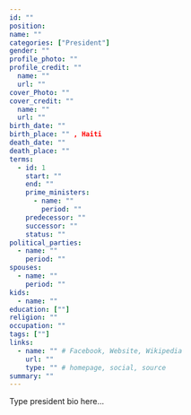 ```yaml
---
id: "" 
position:
name: ""
categories: ["President"]
gender: "" 
profile_photo: ""
profile_credit: ""
  name: ""
  url: ""
cover_Photo: ""
cover_credit: ""
  name: ""
  url: ""
birth_date: ""
birth_place: "" , Haiti
death_date: ""
death_place: ""
terms:
  - id: 1
    start: ""
    end: ""
    prime_ministers:
      - name: ""
        period: ""
    predecessor: ""
    successor: ""
    status: ""
political_parties:
  - name: ""
    period: ""  
spouses:
  - name: ""
    period: ""
kids:
  - name: ""
education: [""]
religion: ""
occupation: ""
tags: [""]
links:
  - name: "" # Facebook, Website, Wikipedia
    url: ""
    type: "" # homepage, social, source
summary: "" 
---
```

Type president bio here...